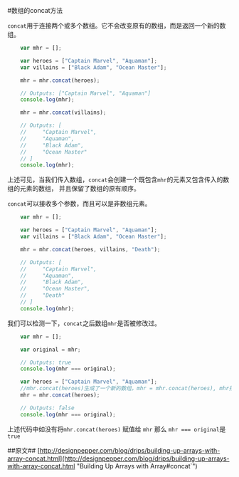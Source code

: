 #数组的concat方法

`concat`用于连接两个或多个数组。它不会改变原有的数组，而是返回一个新的数组。

```js
    var mhr = [];

    var heroes = ["Captain Marvel", "Aquaman"];
    var villains = ["Black Adam", "Ocean Master"];

    mhr = mhr.concat(heroes);

    // Outputs: ["Captain Marvel", "Aquaman"]
    console.log(mhr);

    mhr = mhr.concat(villains);

    // Outputs: [
    //     "Captain Marvel",
    //     "Aquaman",
    //     "Black Adam",
    //     "Ocean Master"
    // ]
    console.log(mhr);
```

上述可见，当我们传入数组，`concat`会创建一个既包含`mhr`的元素又包含传入的数组的元素的数组， 并且保留了数组的原有顺序。

`concat`可以接收多个参数，而且可以是非数组元素。

```js
    var mhr = [];

    var heroes = ["Captain Marvel", "Aquaman"];
    var villains = ["Black Adam", "Ocean Master"];

    mhr = mhr.concat(heroes, villains, "Death");

    // Outputs: [
    //     "Captain Marvel",
    //     "Aquaman",
    //     "Black Adam",
    //     "Ocean Master",
    //     "Death"
    // ]
    console.log(mhr);
```

我们可以检测一下，`concat`之后数组`mhr`是否被修改过。

```js
    var mhr = [];

    var original = mhr;

    // Outputs: true
    console.log(mhr === original);

    var heroes = ["Captain Marvel", "Aquaman"];
    //mhr.concat(heroes)生成了一个新的数组，mhr = mhr.concat(heroes), mhr指向了新生成的数组，而不再指向之前的mhr了 
    mhr = mhr.concat(heroes);

    // Outputs: false
    console.log(mhr === original);
```
上述代码中如没有将`mhr.concat(heroes)` 赋值给 `mhr` 那么 `mhr === original`是`true`



##原文##
[http://designpepper.com/blog/drips/building-up-arrays-with-array-concat.html](http://designpepper.com/blog/drips/building-up-arrays-with-array-concat.html "Building Up Arrays with Array#concat`")